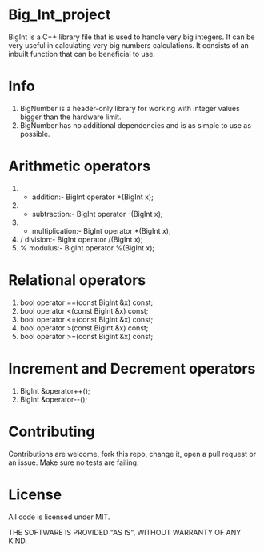 # Big_Int_project
BigInt is a C++ library file that is used to handle very big integers. It can be very useful in calculating very big numbers calculations. It consists of  an inbuilt function  that can be beneficial to use.

# Info
1. BigNumber is a header-only library for working with integer values bigger than the hardware limit.
2. BigNumber has no additional dependencies and is as simple to use as possible.

# Arithmetic operators
1. + addition:- BigInt operator +(BigInt x);
2. - subtraction:- BigInt operator -(BigInt x);
3. * multiplication:- BigInt operator *(BigInt x);
4. / division:- BigInt operator /(BigInt x);
5. % modulus:- BigInt operator %(BigInt x);

# Relational operators
1. bool operator ==(const BigInt &x) const;
2. bool operator <(const BigInt &x) const;
3. bool operator <=(const BigInt &x) const;
4. bool operator >(const BigInt &x) const;
5. bool operator >=(const BigInt &x) const;

# Increment and Decrement operators
 1. BigInt &operator++();
 2. BigInt &operator--();

# Contributing
Contributions are welcome, fork this repo, change it, open a pull request or an issue.
Make sure no tests are failing.

# License
All code is licensed under MIT.

THE SOFTWARE IS PROVIDED "AS IS", WITHOUT WARRANTY OF ANY KIND.





 




